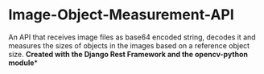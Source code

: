 # Image-Object-Measurement-API
An API that receives image files as base64 encoded string, decodes it and measures the sizes of objects in the images based on a reference object size. **Created with the Django Rest Framework and the opencv-python module***
